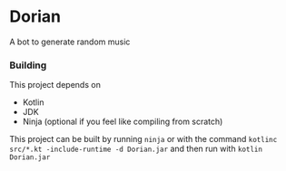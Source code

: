 # Dorian
A bot to generate random music

### Building
This project depends on
- Kotlin
- JDK
- Ninja (optional if you feel like compiling from scratch)

This project can be built by running `ninja` or with the command `kotlinc src/*.kt -include-runtime -d Dorian.jar` and then run with `kotlin Dorian.jar`
